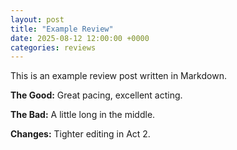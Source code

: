 ```yaml
---
layout: post
title: "Example Review"
date: 2025-08-12 12:00:00 +0000
categories: reviews
---
```


This is an example review post written in Markdown.

**The Good:** Great pacing, excellent acting.

**The Bad:** A little long in the middle.

**Changes:** Tighter editing in Act 2.
